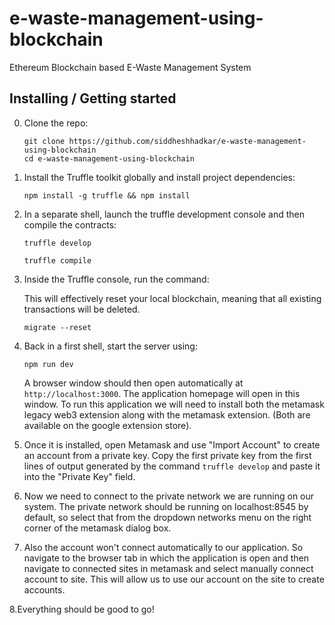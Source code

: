 # e-waste-management-using-blockchain
Ethereum Blockchain based E-Waste Management System

## Installing / Getting started

0. Clone the repo:

    ```shell
    git clone https://github.com/siddheshhadkar/e-waste-management-using-blockchain
    cd e-waste-management-using-blockchain
    ```
    
1. Install the Truffle toolkit globally and install project dependencies:

    ```shell
    npm install -g truffle && npm install
    ```

2. In a separate shell, launch the truffle development console and then compile the contracts:

    ```shell
    truffle develop
    ```
    ```shell
    truffle compile
    ```

3. Inside the Truffle console, run the command:

    This will effectively reset your local blockchain, meaning that all existing transactions will be deleted.

    ```shell
    migrate --reset
    ```

4. Back in a first shell, start the server using:

    ```shell
    npm run dev
    ```

    A browser window should then open automatically at `http://localhost:3000`. The application homepage will open in this window. To run this application we will need to install both the metamask legacy web3 extension along with the metamask extension. (Both are available on the google extension store).

5.  Once it is installed, open Metamask and use "Import Account" to create an account from a private key. Copy the first private key from the first lines of output generated by the command `truffle develop` and paste it into the "Private Key" field.

6.  Now we need to connect to the private network we are running on our system. The private network should be running on localhost:8545 by default, so select that from the dropdown networks menu on the right corner of the metamask dialog box.

7. Also the account won't connect automatically to our application. So navigate to the browser tab in which the application is open and then navigate to connected sites in metamask and select manually connect account to site. This will allow us to use our account on the site to create accounts.

8.Everything should be good to go!


